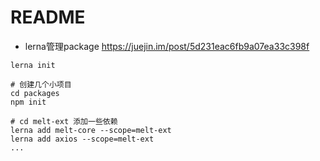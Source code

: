 # README

- lerna管理package https://juejin.im/post/5d231eac6fb9a07ea33c398f

```shell 
lerna init

# 创建几个小项目
cd packages
npm init

# cd melt-ext 添加一些依赖
lerna add melt-core --scope=melt-ext
lerna add axios --scope=melt-ext
...


```
